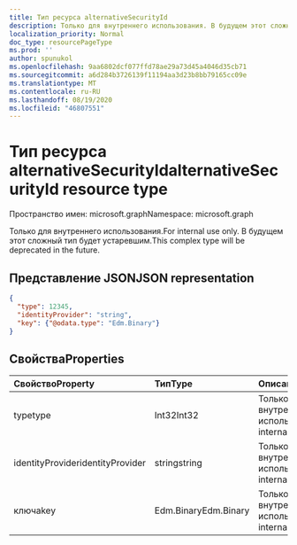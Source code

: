 ```yaml
---
title: Тип ресурса alternativeSecurityId
description: Только для внутреннего использования. В будущем этот сложный тип будет устаревшим.
localization_priority: Normal
doc_type: resourcePageType
ms.prod: ''
author: spunukol
ms.openlocfilehash: 9aa6802dcf077ffd78ae29a73d45a4046d35cb71
ms.sourcegitcommit: a6d284b3726139f11194aa3d23b8bb79165cc09e
ms.translationtype: MT
ms.contentlocale: ru-RU
ms.lasthandoff: 08/19/2020
ms.locfileid: "46807551"
---
```

# <a name="alternativesecurityid-resource-type"></a><span data-ttu-id="aa08c-104">Тип ресурса alternativeSecurityId</span><span class="sxs-lookup"><span data-stu-id="aa08c-104">alternativeSecurityId resource type</span></span>

<span data-ttu-id="aa08c-105">Пространство имен: microsoft.graph</span><span class="sxs-lookup"><span data-stu-id="aa08c-105">Namespace: microsoft.graph</span></span>

<span data-ttu-id="aa08c-106">Только для внутреннего использования.</span><span class="sxs-lookup"><span data-stu-id="aa08c-106">For internal use only.</span></span> <span data-ttu-id="aa08c-107">В будущем этот сложный тип будет устаревшим.</span><span class="sxs-lookup"><span data-stu-id="aa08c-107">This complex type will be deprecated in the future.</span></span>

## <a name="json-representation"></a><span data-ttu-id="aa08c-108">Представление JSON</span><span class="sxs-lookup"><span data-stu-id="aa08c-108">JSON representation</span></span>

<!--{
  "blockType": "resource",
  "@odata.type": "microsoft.graph.alternativeSecurityId"
}-->

```json
{
  "type": 12345,
  "identityProvider": "string",
  "key": {"@odata.type": "Edm.Binary"}
}
```

## <a name="properties"></a><span data-ttu-id="aa08c-109">Свойства</span><span class="sxs-lookup"><span data-stu-id="aa08c-109">Properties</span></span>
| <span data-ttu-id="aa08c-110">Свойство</span><span class="sxs-lookup"><span data-stu-id="aa08c-110">Property</span></span>         | <span data-ttu-id="aa08c-111">Тип</span><span class="sxs-lookup"><span data-stu-id="aa08c-111">Type</span></span>       | <span data-ttu-id="aa08c-112">Описание</span><span class="sxs-lookup"><span data-stu-id="aa08c-112">Description</span></span>
|:-----------------|:-----------|:---------------------
| <span data-ttu-id="aa08c-113">type</span><span class="sxs-lookup"><span data-stu-id="aa08c-113">type</span></span>             | <span data-ttu-id="aa08c-114">Int32</span><span class="sxs-lookup"><span data-stu-id="aa08c-114">Int32</span></span>      | <span data-ttu-id="aa08c-115">Только для внутреннего использования</span><span class="sxs-lookup"><span data-stu-id="aa08c-115">For internal use only</span></span>
| <span data-ttu-id="aa08c-116">identityProvider</span><span class="sxs-lookup"><span data-stu-id="aa08c-116">identityProvider</span></span> | <span data-ttu-id="aa08c-117">string</span><span class="sxs-lookup"><span data-stu-id="aa08c-117">string</span></span>     | <span data-ttu-id="aa08c-118">Только для внутреннего использования</span><span class="sxs-lookup"><span data-stu-id="aa08c-118">For internal use only</span></span>
| <span data-ttu-id="aa08c-119">ключа</span><span class="sxs-lookup"><span data-stu-id="aa08c-119">key</span></span>              | <span data-ttu-id="aa08c-120">Edm.Binary</span><span class="sxs-lookup"><span data-stu-id="aa08c-120">Edm.Binary</span></span> | <span data-ttu-id="aa08c-121">Только для внутреннего использования</span><span class="sxs-lookup"><span data-stu-id="aa08c-121">For internal use only</span></span>
